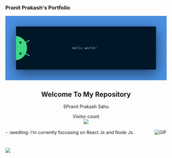 ### Pranit Prakash's Portfolio
<p align="center">
 <img src="https://github.com/SanjoyPator1/SanjoyPator1/blob/master/banner.png?raw=true" alt="Hello world">
 <h2 align="center">Welcome To My Repository</h2>
 <p align="center"> SPranit Prakash Sahu </p>
</p>
<p align="center">
  Visitor count<br>
  <img src="https://profile-counter.glitch.me/prakashPranit/count.svg" />
</p>
<img align="right" alt="GIF" src="https://media.giphy.com/media/836HiJc7pgzy8iNXCn/giphy.gif" />
- :seedling: I’m currently focussing on React Js and Node Js.

 <h2>     </h2>
</p>
 <img style="padding-top:10px;" align="left" src="https://github-readme-stats.vercel.app/api/top-langs/?username=prakashPranit&hide=css&theme=dark&hide_langs_below=1"  />


